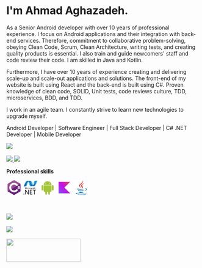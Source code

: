 <h1 align="left">I'm Ahmad Aghazadeh. </h1>

<p>As a Senior Android developer with over 10 years of professional experience. I focus on Android applications and their integration with back-end services. Therefore, commitment to collaborative problem-solving, obeying Clean Code, Scrum, Clean Architecture, writing tests, and creating quality products is essential. I also train and guide newcomers' staff and code review their code. I am skilled in Java and Kotlin.

Furthermore, I have over 10 years of experience creating and delivering scale-up and scale-out applications and solutions. The front-end of my website is built using React and the back-end is built using C#. Proven knowledge of clean code, SOLID, Unit tests, code reviews culture, TDD, microservices, BDD, and TDD.

I work in an agile team. I constantly strive to learn new technologies to upgrade myself.

Android Developer | Software Engineer | Full Stack Developer | C# .NET Developer | Mobile Developer
</p>
<p align="left">
 <a href="https://linkedin.com/in/AhmadAghazadeh" target="_blank">
  <img src="https://img.icons8.com/fluent/48/000000/linkedin.png" />
 </a>
</p>

<a href="https://github.com/ahmadaghazadeh?tab=followers" target="_blank">
  <img src="https://img.shields.io/github/followers/AhmadAghazadeh?label=Follow&style=social" />
 </a>
 
 <a href="https://github.com/ahmadaghazadeh" target="_blank">
  <img src="https://visitor-badge.glitch.me/badge?page_id=AhmadAghazadeh" />
 </a>
 
   
<p align="left"> 
 <strong>
   Professional skills
  </strong>
</p>

<p align="left"> 
  <img src="https://raw.githubusercontent.com/devicons/devicon/master/icons/csharp/csharp-original.svg" alt="csharp" width="40" height="40" />
  <img src="https://raw.githubusercontent.com/devicons/devicon/master/icons/dot-net/dot-net-original-wordmark.svg" alt="dotnet" width="40" height="40" />
  <img src="https://raw.githubusercontent.com/devicons/devicon/master/icons/android/android-original.svg" alt="android" width="40" height="40" />
  <img src="https://raw.githubusercontent.com/devicons/devicon/master/icons/kotlin/kotlin-original.svg" alt="kotlin" width="40" height="40" />
  <img src="https://raw.githubusercontent.com/devicons/devicon/master/icons/java/java-original.svg" alt="java" width="40" height="40" />
</p>
</br>
<p align="left">
 <a href="#" alt="Ahmad Aghazadeh's github stats">
  <img src="https://github-readme-stats.vercel.app/api?username=AhmadAghazadeh&show_icons=true&hide=contribs" />
 </a>
</p>
  
<p align="left">
 <a href="https://stackoverflow.com/users/1770868/ahmad-aghazadeh" alt="Ahmad Aghazadeh's Stackoverflow stats">
  <img src="https://stackexchange.com/users/flair/1972221.png" />
 </a>
</p>
  
  
<p align="left">
 <a href="https://www.buymeacoffee.com/AhmadAghazadeh" target="_blank">
  <img src="https://cdn.buymeacoffee.com/buttons/v2/default-orange.png" height="61" width="194" />
 </a>
</p>
